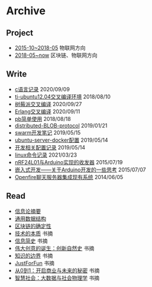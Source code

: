 # Archive

## Project

- [2015-10~2018-05](project/2015-10~2018-05.md) 物联网方向
- [2018-05~now](project/2018-05~now.md) 区块链、物联网方向

## Write

- [c语言记录](write/c语言记录.md) 2020/09/09
- [ti-ubuntu12.04交叉编译环境](write/ti-ubuntu12.04交叉编译环境.md) 2018/08/10
- [树莓派交叉编译](write/树莓派交叉编译.md) 2020/09/27
- [Erlang交叉编译](write/Erlang交叉编译.md) 2020/09/11
- [pb简单使用](write/pb简单使用.md) 2018/08/18
- [distributed-BLOB-protocol](write/distributed-BLOB-protocol.md) 2019/01/21
- [swarm开发笔记](write/swarm开发笔记.md) 2019/05/15
- [ubuntu-server-docker配置](write/ubuntu-server-docker配置.md) 2019/05/14
- [开发相关配置记录](write/开发相关配置记录.md) 2019/05/14
- [linux命令记录](write/linux命令记录.md) 2021/03/23
- [nRF24L01与Arduino实现的收发器](write/nRF24L01与Arduino实现的收发器.md) 2015/07/19
- [嵌入式开发——关于Arduino开发的一些思考](write/嵌入式开发——关于Arduino开发的一些思考.md) 2015/07/07
- [Openfire聊天服务器集成现有系统](write/Openfire聊天服务器集成现有系统.md) 2014/06/05

## Read

- [信息论摘要](read/信息论摘要.md)
- [通用数据结构](read/通用数据结构.md)
- [区块链的确定性](read/区块链的确定性.md)
- [技术的本质](read/技术的本质.md) 书摘
- [信息简史](read/信息简史.md) 书摘
- [伟大创意的诞生：创新自然史](read/伟大创意的诞生：创新自然史.md) 书摘
- [知识的边界](read/知识的边界.md) 书摘
- [JustForFun](read/JustForFun.md) 书摘
- [从0到1：开启商业与未来的秘密](read/从0到1：开启商业与未来的秘密.md) 书摘
- [智慧社会：大数据与社会物理学](read/智慧社会：大数据与社会物理学.md) 书摘

